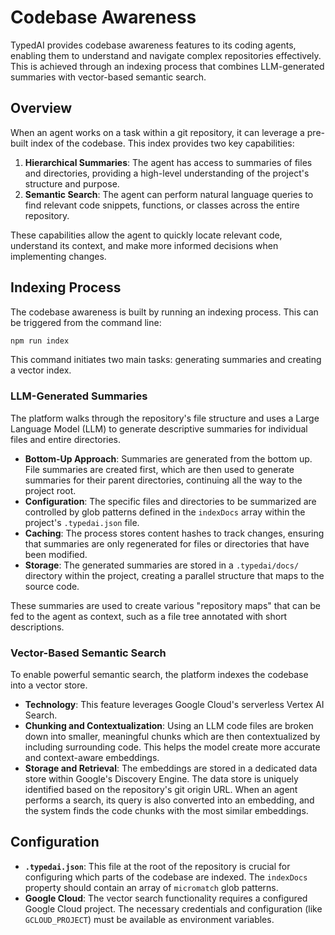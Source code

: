 # Codebase Awareness

TypedAI provides codebase awareness features to its coding agents, enabling them to understand and navigate complex repositories effectively. This is achieved through an indexing process that combines LLM-generated summaries with vector-based semantic search.

## Overview

When an agent works on a task within a git repository, it can leverage a pre-built index of the codebase. This index provides two key capabilities:

1.  **Hierarchical Summaries**: The agent has access to summaries of files and directories, providing a high-level understanding of the project's structure and purpose.
2.  **Semantic Search**: The agent can perform natural language queries to find relevant code snippets, functions, or classes across the entire repository.

These capabilities allow the agent to quickly locate relevant code, understand its context, and make more informed decisions when implementing changes.

## Indexing Process

The codebase awareness is built by running an indexing process. This can be triggered from the command line:

```bash
npm run index
```

This command initiates two main tasks: generating summaries and creating a vector index.

### LLM-Generated Summaries

The platform walks through the repository's file structure and uses a Large Language Model (LLM) to generate descriptive summaries for individual files and entire directories.

-   **Bottom-Up Approach**: Summaries are generated from the bottom up. File summaries are created first, which are then used to generate summaries for their parent directories, continuing all the way to the project root.
-   **Configuration**: The specific files and directories to be summarized are controlled by glob patterns defined in the `indexDocs` array within the project's `.typedai.json` file.
-   **Caching**: The process stores content hashes to track changes, ensuring that summaries are only regenerated for files or directories that have been modified.
-   **Storage**: The generated summaries are stored in a `.typedai/docs/` directory within the project, creating a parallel structure that maps to the source code.

These summaries are used to create various "repository maps" that can be fed to the agent as context, such as a file tree annotated with short descriptions.

### Vector-Based Semantic Search

To enable powerful semantic search, the platform indexes the codebase into a vector store.

-   **Technology**: This feature leverages Google Cloud's serverless Vertex AI Search.
-   **Chunking and Contextualization**: Using an LLM code files are broken down into smaller, meaningful chunks which are then contextualized by including surrounding code. This helps the model create more accurate and context-aware embeddings.
-   **Storage and Retrieval**: The embeddings are stored in a dedicated data store within Google's Discovery Engine. The data store is uniquely identified based on the repository's git origin URL. When an agent performs a search, its query is also converted into an embedding, and the system finds the code chunks with the most similar embeddings.

## Configuration

-   **`.typedai.json`**: This file at the root of the repository is crucial for configuring which parts of the codebase are indexed. The `indexDocs` property should contain an array of `micromatch` glob patterns.
-   **Google Cloud**: The vector search functionality requires a configured Google Cloud project. The necessary credentials and configuration (like `GCLOUD_PROJECT`) must be available as environment variables.
